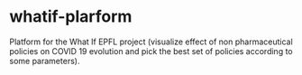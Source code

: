 # whatif-plarform
Platform for the What If EPFL project (visualize effect of non pharmaceutical policies on COVID 19 evolution and pick the best set of policies according to some parameters).
